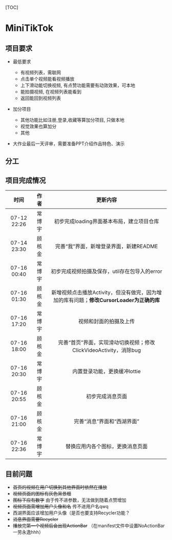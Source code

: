 [TOC]

# MiniTikTok

## 项目要求

* 最低要求
  * 有视频列表，需联网
  * 点击单个视频能看视频播放
  * 上下滑动能切换视频, 有点赞功能需要有动效效果，可本地
  * 能拍摄视频, 在视频列表能看到
  * 返回能回到视频列表

* 加分项目
  * 其他功能比如注册,登录,收藏等算加分项目, 只做本地
  * 视觉效果也算加分
  * 其他

* 大作业最后一天评审，需要准备PPT介绍作品特色、演示 

## 分工

## 项目完成情况

|时间        |作者  |更新内容               |
|:---------:|:-----:|:------------------:|
| 07-12 22:26 | 常博宇 | 初步完成loading界面基本布局，建立项目仓库 |
| 07-14 23:30 | 顾核金 | 完善“我”界面，新增登录界面，新建README |
| 07-16 00:40 | 常博宇 |初步完成视频拍摄及保存，util存在包导入的error|
| 07-16 01:30 | 顾核金 | 新增视频点击播放Activity，但没有做完，因为增加的库有问题；**修改CursorLoader为正确的库**|
| 07-16 17:20 | 常博宇 | 视频和封面的拍摄及上传 |
| 07-16 18:00 | 顾核金 | 完善“首页”界面，实现滑动切换视频；修改ClickVideoActivity，消除bug |
| 07-16 20:30 | 常博宇 | 内置登录功能，更换缓冲lottie |
| 07-16 20:55 | 顾核金 | 初步完成消息页面 |
| 07-16 21:00 | 顾核金 | 完善“消息”界面和“西湖界面” |
| 07-16 22:36 | 常博宇 | 替换应用内各个图标，更换消息页面 |

## 目前问题

* ~~首页的视频在用户切换到其他界面时依然在播放~~
* ~~视频页面的图标有灰色背景框~~
* ~~图标下应有数字~~ 由于传不进参数，无法做到随着点赞增加
* ~~视频页面需增加用户头像和名~~ 传不进用户名qwq
* 西湖界面应该增加用户头像（是否也要支持Recycler功能？
*  ~~消息界面需要Recycler~~
* ~~播放完第一个视频后会出现ActionBar~~ （在manifest文件中设置NoActionBar一劳永逸hhh）





